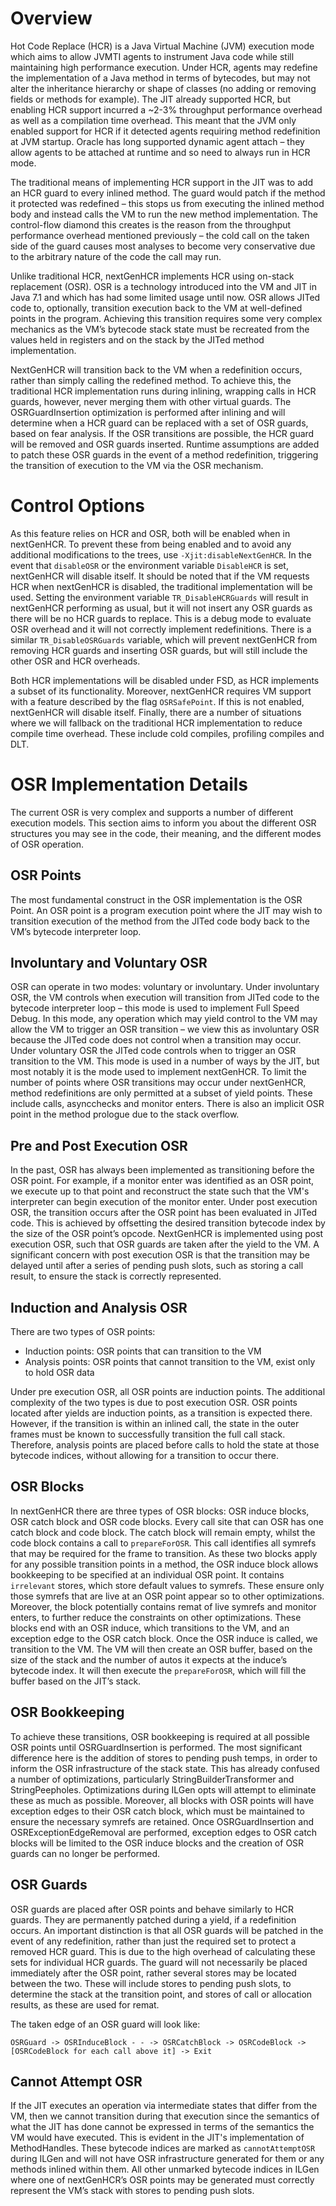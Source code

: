 <!--
Copyright (c) 2000, 2017 IBM Corp. and others

This program and the accompanying materials are made available under
the terms of the Eclipse Public License 2.0 which accompanies this
distribution and is available at https://www.eclipse.org/legal/epl-2.0/
or the Apache License, Version 2.0 which accompanies this distribution and
is available at https://www.apache.org/licenses/LICENSE-2.0.

This Source Code may also be made available under the following
Secondary Licenses when the conditions for such availability set
forth in the Eclipse Public License, v. 2.0 are satisfied: GNU
General Public License, version 2 with the GNU Classpath
Exception [1] and GNU General Public License, version 2 with the
OpenJDK Assembly Exception [2].

[1] https://www.gnu.org/software/classpath/license.html
[2] http://openjdk.java.net/legal/assembly-exception.html

SPDX-License-Identifier: EPL-2.0 OR Apache-2.0 OR GPL-2.0 WITH Classpath-exception-2.0 OR LicenseRef-GPL-2.0 WITH Assembly-exception
-->

# Overview

Hot Code Replace (HCR) is a Java Virtual Machine (JVM) execution mode which
aims to allow JVMTI agents to instrument Java code while still maintaining high
performance execution. Under HCR, agents may redefine the implementation of a
Java method in terms of bytecodes, but may not alter the inheritance hierarchy
or shape of classes (no adding or removing fields or methods for example). The
JIT already supported HCR, but enabling HCR support incurred a ~2-3% throughput
performance overhead as well as a compilation time overhead. This meant that
the JVM only enabled support for HCR if it detected agents requiring method
redefinition at JVM startup. Oracle has long supported dynamic agent attach –
they allow agents to be attached at runtime and so need to always run in HCR
mode.

The traditional means of implementing HCR support in the JIT was to add an HCR
guard to every inlined method. The guard would patch if the method it protected
was redefined – this stops us from executing the inlined method body and
instead calls the VM to run the new method implementation. The control-flow
diamond this creates is the reason from the throughput performance overhead
mentioned previously – the cold call on the taken side of the guard causes most
analyses to become very conservative due to the arbitrary nature of the code
the call may run.

Unlike traditional HCR, nextGenHCR implements HCR using on-stack replacement
(OSR). OSR is a technology introduced into the VM and JIT in Java 7.1 and which
has had some limited usage until now. OSR allows JITed code to, optionally,
transition execution back to the VM at well-defined points in the program.
Achieving this transition requires some very complex mechanics as the VM’s
bytecode stack state must be recreated from the values held in registers and on
the stack by the JITed method implementation.

NextGenHCR will transition back to the VM when a redefinition occurs, rather
than simply calling the redefined method. To achieve this, the traditional HCR
implementation runs during inlining, wrapping calls in HCR guards, however,
never merging them with other virtual guards. The OSRGuardInsertion
optimization is performed after inlining and will determine when a HCR guard
can be replaced with a set of OSR guards, based on fear analysis. If the OSR
transitions are possible, the HCR guard will be removed and OSR guards
inserted. Runtime assumptions are added to patch these OSR guards in the event
of a method redefinition, triggering the transition of execution to the VM via
the OSR mechanism.

# Control Options

As this feature relies on HCR and OSR, both will be enabled when in nextGenHCR.
To prevent these from being enabled and to avoid any additional modifications
to the trees, use `-Xjit:disableNextGenHCR`. In the event that `disableOSR` or the
environment variable `DisableHCR` is set, nextGenHCR will disable itself. It
should be noted that if the VM requests HCR when nextGenHCR is disabled, the
traditional implementation will be used. Setting the environment variable
`TR_DisableHCRGuards` will result in nextGenHCR performing as usual, but it will
not insert any OSR guards as there will be no HCR guards to replace. This is a
debug mode to evaluate OSR overhead and it will not correctly implement
redefinitions. There is a similar `TR_DisableOSRGuards` variable, which will
prevent nextGenHCR from removing HCR guards and inserting OSR guards, but will
still include the other OSR and HCR overheads.

Both HCR implementations will be disabled under FSD, as HCR implements a subset
of its functionality. Moreover, nextGenHCR requires VM support with a feature
described by the flag `OSRSafePoint`. If this is not enabled, nextGenHCR will
disable itself. Finally, there are a number of situations where we will
fallback on the traditional HCR implementation to reduce compile time overhead.
These include cold compiles, profiling compiles and DLT.

# OSR Implementation Details
The current OSR is very complex and supports a number of different execution
models. This section aims to inform you about the different OSR structures you
may see in the code, their meaning, and the different modes of OSR operation.

## OSR Points

The most fundamental construct in the OSR implementation is the OSR Point. An
OSR point is a program execution point where the JIT may wish to transition
execution of the method from the JITed code body back to the VM’s bytecode
interpreter loop.

## Involuntary and Voluntary OSR

OSR can operate in two modes: voluntary or involuntary. Under involuntary OSR,
the VM controls when execution will transition from JITed code to the bytecode
interpreter loop – this mode is used to implement Full Speed Debug. In this
mode, any operation which may yield control to the VM may allow the VM to
trigger an OSR transition – we view this as involuntary OSR because the JITed
code does not control when a transition may occur. Under voluntary OSR the
JITed code controls when to trigger an OSR transition to the VM. This mode is
used in a number of ways by the JIT, but most notably it is the mode used to
implement nextGenHCR. To limit the number of points where OSR transitions may
occur under nextGenHCR, method redefinitions are only permitted at a subset of
yield points. These include calls, asyncchecks and monitor enters. There is
also an implicit OSR point in the method prologue due to the stack overflow. 

## Pre and Post Execution OSR

In the past, OSR has always been implemented as transitioning before the OSR
point. For example, if a monitor enter was identified as an OSR point, we
execute up to that point and reconstruct the state such that the VM's
interpreter can begin execution of the monitor enter. Under post execution OSR,
the transition occurs after the OSR point has been evaluated in JITed code.
This is achieved by offsetting the desired transition bytecode index by the
size of the OSR point’s opcode. NextGenHCR is implemented using post execution
OSR, such that OSR guards are taken after the yield to the VM. A significant
concern with post execution OSR is that the transition may be delayed until
after a series of pending push slots, such as storing a call result, to ensure
the stack is correctly represented.

## Induction and Analysis OSR

There are two types of OSR points: 

* Induction points: OSR points that can transition to the VM
* Analysis points: OSR points that cannot transition to the VM, exist only to hold OSR data

Under pre execution OSR, all OSR points are induction points. The additional
complexity of the two types is due to post execution OSR. OSR points located
after yields are induction points, as a transition is expected there. However,
if the transition is within an inlined call, the state in the outer frames must
be known to successfully transition the full call stack. Therefore, analysis
points are placed before calls to hold the state at those bytecode indices,
without allowing for a transition to occur there.

## OSR Blocks

In nextGenHCR there are three types of OSR blocks: OSR induce blocks, OSR catch
block and OSR code blocks. Every call site that can OSR has one catch block and
code block. The catch block will remain empty, whilst the code block contains a
call to `prepareForOSR`. This call identifies all symrefs that may be required
for the frame to transition. As these two blocks apply for any possible
transition points in a method, the OSR induce block allows bookkeeping to be
specified at an individual OSR point. It contains `irrelevant` stores, which
store default values to symrefs. These ensure only those symrefs that are live
at an OSR point appear so to other optimizations. Moreover, the block
potentially contains remat of live symrefs and monitor enters, to further
reduce the constraints on other optimizations. These blocks end with an OSR
induce, which transitions to the VM, and an exception edge to the OSR catch
block. Once the OSR induce is called, we transition to the VM. The VM will then
create an OSR buffer, based on the size of the stack and the number of autos it
expects at the induce’s bytecode index. It will then execute the
`prepareForOSR`, which will fill the buffer based on the JIT’s stack.
 
## OSR Bookkeeping

To achieve these transitions, OSR bookkeeping is required at all possible OSR
points until OSRGuardInsertion is performed. The most significant difference
here is the addition of stores to pending push temps, in order to inform the
OSR infrastructure of the stack state. This has already confused a number of
optimizations, particularly StringBuilderTransformer and StringPeepholes.
Optimizations during ILGen opts will attempt to eliminate these as much as
possible. Moreover, all blocks with OSR points will have exception edges to
their OSR catch block, which must be maintained to ensure the necessary symrefs
are retained. Once OSRGuardInsertion and OSRExceptionEdgeRemoval are performed,
exception edges to OSR catch blocks will be limited to the OSR induce blocks
and the creation of OSR guards can no longer be performed.
 
## OSR Guards

OSR guards are placed after OSR points and behave similarly to HCR guards. They
are permanently patched during a yield, if a redefinition occurs. An important
distinction is that all OSR guards will be patched in the event of any
redefinition, rather than just the required set to protect a removed HCR guard.
This is due to the high overhead of calculating these sets for individual HCR
guards. The guard will not necessarily be placed immediately after the OSR
point, rather several stores may be located between the two. These will include
stores to pending push slots, to determine the stack at the transition point,
and stores of call or allocation results, as these are used for remat.

The taken edge of an OSR guard will look like:

```
OSRGuard -> OSRInduceBlock - - -> OSRCatchBlock -> OSRCodeBlock -> [OSRCodeBlock for each call above it] -> Exit
```

## Cannot Attempt OSR

If the JIT executes an operation via intermediate states that differ from the
VM, then we cannot transition during that execution since the semantics of what
the JIT has done cannot be expressed in terms of the semantics the VM would
have executed. This is evident in the JIT's implementation of MethodHandles.
These bytecode indices are marked as `cannotAttemptOSR` during ILGen and will not
have OSR infrastructure generated for them or any methods inlined within them.
All other unmarked bytecode indices in ILGen where one of nextGenHCR’s OSR
points may be generated must correctly represent the VM’s stack with stores to
pending push slots.
